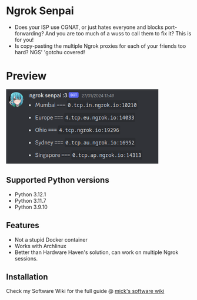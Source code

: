 # Ngrok Senpai
* Does your ISP use CGNAT, or just hates everyone and blocks port-forwarding? And you are too much of a wuss to call them to fix it? This is for you!
* Is copy-pasting the multiple Ngrok proxies for each of your friends too hard? NGS' 'gotchu covered!

# Preview
![](.prev/ngsPreview.png)

## Supported Python versions
* Python 3.12.1
* Python 3.11.7
* Python 3.9.10

## Features
* Not a stupid Docker container
* Works with Archlinux
* Better than Hardware Haven's solution, can work on multiple Ngrok sessions.

## Installation
Check my Software Wiki for the full guide @ [mick's software wiki](https://mick.gdn/wiki/ngs.html)